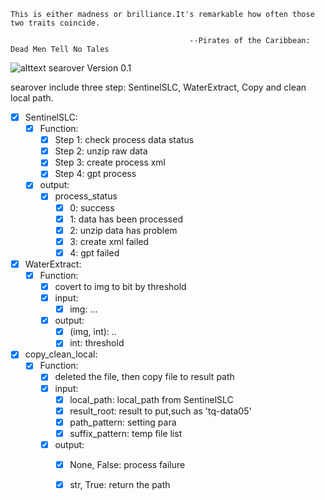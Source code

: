 ```
This is either madness or brilliance.It's remarkable how often those two traits coincide.

                                        --Pirates of the Caribbean: Dead Men Tell No Tales

```
![alttext](https://s1.1zoom.ru/big0/232/Assassin's_Creed_4_Black_506963.jpg)
searover Version 0.1


searover include three step: SentinelSLC, WaterExtract, Copy and clean local path.

- [x] SentinelSLC:
    - [x] Function:
        - [x] Step 1: check process data status
        - [x] Step 2: unzip raw  data
        - [x] Step 3: create process xml
        - [x] Step 4: gpt process
    - [x] output:
        - [x] process_status
            - [x] 0: success
            - [x] 1: data has been processed
            - [x] 2: unzip data has problem
            - [x] 3: create xml failed
            - [x] 4: gpt failed
- [x] WaterExtract:
    - [x] Function:
        - [x] covert to img to bit by threshold
        - [x] input:
            - [x] img: ...
        - [x] output:
            - [x] (img, int): ..
            - [x] int: threshold

- [x] copy_clean_local:
    - [x] Function:
        - [x] deleted the file, then copy file to result path
        - [x] input:
            - [x] local_path: local_path from SentinelSLC
            - [x] result_root: result to put,such as 'tq-data05'
            - [x] path_pattern: setting para
            - [x] suffix_pattern: temp file list
        - [x] output:
            - [x] None, False: process failure
            - [x] str, True: return the path
            
